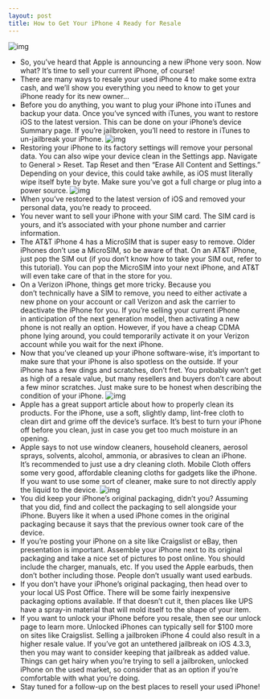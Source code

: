 ```yaml
---
layout: post
title: How to Get Your iPhone 4 Ready for Resale
---
```

![img](http://media.idownloadblog.com/wp-content/uploads/2011/09/iPhone-4-e1316655644155.jpg)
* So, you’ve heard that Apple is announcing a new iPhone very soon. Now what? It’s time to sell your current iPhone, of course!
* There are many ways to resale your used iPhone 4 to make some extra cash, and we’ll show you everything you need to know to get your iPhone ready for its new owner…
* Before you do anything, you want to plug your iPhone into iTunes and backup your data. Once you’ve synced with iTunes, you want to restore iOS to the latest version. This can be done on your iPhone’s device Summary page. If you’re jailbroken, you’ll need to restore in iTunes to un-jailbreak your iPhone.
![img](http://media.idownloadblog.com/wp-content/uploads/2011/09/Screen-Shot-2011-09-21-at-3.21.30-PM-e1316643272145.png)
* Restoring your iPhone to its factory settings will remove your personal data. You can also wipe your device clean in the Settings app. Navigate to General > Reset. Tap Reset and then “Erase All Content and Settings.” Depending on your device, this could take awhile, as iOS must literally wipe itself byte by byte. Make sure you’ve got a full charge or plug into a power source.
![img](http://media.idownloadblog.com/wp-content/uploads/2011/09/Screen-Shot-2011-09-21-at-3.21.47-PM-e1316643483744.png)
* When you’ve restored to the latest version of iOS and removed your personal data, you’re ready to proceed.
* You never want to sell your iPhone with your SIM card. The SIM card is yours, and it’s associated with your phone number and carrier information.
* The AT&T iPhone 4 has a MicroSIM that is super easy to remove. Older iPhones don’t use a MicroSIM, so be aware of that. On an AT&T iPhone, just pop the SIM out (if you don’t know how to take your SIM out, refer to this tutorial). You can pop the MicroSIM into your next iPhone, and AT&T will even take care of that in the store for you.
* On a Verizon iPhone, things get more tricky. Because you don’t technically have a SIM to remove, you need to either activate a new phone on your account or call Verizon and ask the carrier to deactivate the iPhone for you. If you’re selling your current iPhone in anticipation of the next generation model, then activating a new phone is not really an option. However, if you have a cheap CDMA phone lying around, you could temporarily activate it on your Verizon account while you wait for the next iPhone.
* Now that you’ve cleaned up your iPhone software-wise, it’s important to make sure that your iPhone is also spotless on the outside. If your iPhone has a few dings and scratches, don’t fret. You probably won’t get as high of a resale value, but many resellers and buyers don’t care about a few minor scratches. Just make sure to be honest when describing the condition of your iPhone.
![img](http://media.idownloadblog.com/wp-content/uploads/2010/12/Mobile-Cloth.jpg)
* Apple has a great support article about how to properly clean its products. For the iPhone, use a soft, slightly damp, lint-free cloth to clean dirt and grime off the device’s surface. It’s best to turn your iPhone off before you clean, just in case you get too much moisture in an opening.
* Apple says to not use window cleaners, household cleaners, aerosol sprays, solvents, alcohol, ammonia, or abrasives to clean an iPhone. It’s recommended to just use a dry cleaning cloth. Mobile Cloth offers some very good, affordable cleaning cloths for gadgets like the iPhone. If you want to use some sort of cleaner, make sure to not directly apply the liquid to the device.
![img](http://media.idownloadblog.com/wp-content/uploads/2011/09/iPhone-4-Open-e1316655675490.jpg)
* You did keep your iPhone’s original packaging, didn’t you? Assuming that you did, find and collect the packaging to sell alongside your iPhone. Buyers like it when a used iPhone comes in the original packaging because it says that the previous owner took care of the device.
* If you’re posting your iPhone on a site like Craigslist or eBay, then presentation is important. Assemble your iPhone next to its original packaging and take a nice set of pictures to post online. You should include the charger, manuals, etc. If you used the Apple earbuds, then don’t bother including those. People don’t usually want used earbuds.
* If you don’t have your iPhone’s original packaging, then head over to your local US Post Office. There will be some fairly inexpensive packaging options available. If that doesn’t cut it, then places like UPS have a spray-in material that will mold itself to the shape of your item.
* If you want to unlock your iPhone before you resale, then see our unlock page to learn more. Unlocked iPhones can typically sell for $100 more on sites like Craigslist. Selling a jailbroken iPhone 4 could also result in a higher resale value. If you’ve got an untethered jailbreak on iOS 4.3.3, then you may want to consider keeping that jailbreak as added value. Things can get hairy when you’re trying to sell a jailbroken, unlocked iPhone on the used market, so consider that as an option if you’re comfortable with what you’re doing.
* Stay tuned for a follow-up on the best places to resell your used iPhone!

